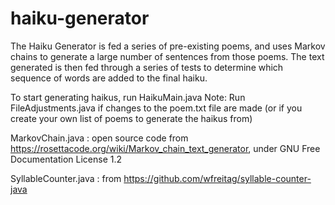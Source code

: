 # haiku-generator
The Haiku Generator is fed a series of pre-existing poems, and uses Markov chains to generate a large number of sentences from those poems. The text generated is then fed through a series of tests to determine which sequence of words are added to the final haiku. 

To start generating haikus, run HaikuMain.java
Note: Run FileAdjustments.java if changes to the poem.txt file are made (or if you create your own list of poems to generate the haikus from)

MarkovChain.java : open source code from https://rosettacode.org/wiki/Markov_chain_text_generator, under GNU Free Documentation License 1.2

SyllableCounter.java : from https://github.com/wfreitag/syllable-counter-java
